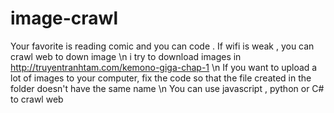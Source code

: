 # image-crawl
Your favorite is reading comic and you can code . If wifi is weak , you can crawl web to down image 
\n
i try to download images in http://truyentranhtam.com/kemono-giga-chap-1 
\n
If you want to upload a lot of images to your computer, fix the code so that the file created in the folder doesn't have the same name
\n
You can use javascript , python or C# to crawl web
